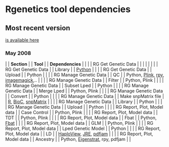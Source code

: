  

# Rgenetics tool dependencies

## Most recent version

[is available here](http://rgenetics.org/trac/rgalaxy/wiki/RgDependencies)

### May 2008

| | **Section** | | **Tool** | | **Dependencies** | |
| | RG Get Genetic Data | | | | | |
| | RG Get Genetic Data | | Library | | [Python](http://www.python.org/download/) | |
| | RG Get Genetic Data | | Upload | | Python | |
| | RG Manage Genetic Data | | QC | | Python, [Plink](http://pngu.mgh.harvard.edu/~purcell/plink/), [rpy](http://rpy.sourceforge.net/), [imagemagick](http://www.imagemagick.org/script/index.php),.. | |
| | RG Manage Genetic Data | | Filter | | Python, Plink | |
| | RG Manage Genetic Data | | Subset Lped | | Python | |
| | RG Manage Genetic Data | | Merge Lped | | Python, Plink | |
| | RG Manage Genetic Data | | Convert | | Python | |
| | RG Manage Genetic Data | | Make snpMatrix file | | [R](http://www.r-project.org), [BioC](http://www.bioconductor.org/download), [snpMatrix](http://www.bioconductor.org/packages/bioc/html/snpMatrix.html) | |
| | RG Manage Genetic Data | | Library | | Python | |
| | RG Manage Genetic Data | | Upload | | Python | |
| | RG Report, Plot, Model data | | Case Control | | Python, Plink | |
| | RG Report, Plot, Model data | | TDT | | Python, Plink | |
| | RG Report, Plot, Model data | | Fbat | | Python, [Fbat](http://biosun1.harvard.edu/~fbat/fbat.htm) | |
| | RG Report, Plot, Model data | | GLM | | Python, Plink | |
| | RG Report, Plot, Model data | | Lped Genetic Model | | Python | |
| | RG Report, Plot, Model data | | LD | | [HaploView](http://www.broad.mit.edu/mpg/haploview/), [JRE](http://www.java.com/), [pdfjam](http://www2.warwick.ac.uk/fac/sci/statistics/staff/academic/firth/software/pdfjam) | |
| | RG Report, Plot, Model data | | Ancestry | | Python, [Eigenstrat](http://genepath.med.harvard.edu/~reich/Software.htm), rpy, pdfjam | |
